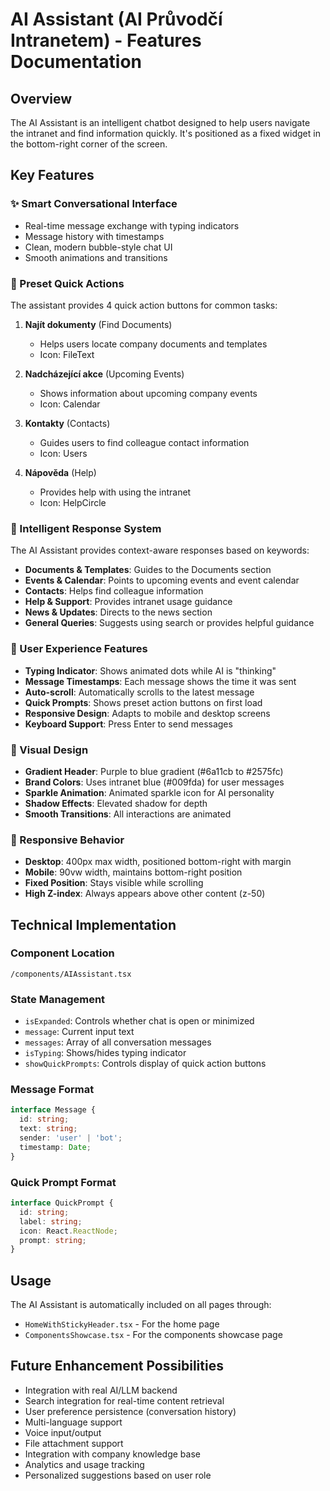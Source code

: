 # AI Assistant (AI Průvodčí Intranetem) - Features Documentation

## Overview
The AI Assistant is an intelligent chatbot designed to help users navigate the intranet and find information quickly. It's positioned as a fixed widget in the bottom-right corner of the screen.

## Key Features

### ✨ Smart Conversational Interface
- Real-time message exchange with typing indicators
- Message history with timestamps
- Clean, modern bubble-style chat UI
- Smooth animations and transitions

### 🚀 Preset Quick Actions
The assistant provides 4 quick action buttons for common tasks:

1. **Najít dokumenty** (Find Documents)
   - Helps users locate company documents and templates
   - Icon: FileText

2. **Nadcházející akce** (Upcoming Events)
   - Shows information about upcoming company events
   - Icon: Calendar

3. **Kontakty** (Contacts)
   - Guides users to find colleague contact information
   - Icon: Users

4. **Nápověda** (Help)
   - Provides help with using the intranet
   - Icon: HelpCircle

### 🤖 Intelligent Response System
The AI Assistant provides context-aware responses based on keywords:

- **Documents & Templates**: Guides to the Documents section
- **Events & Calendar**: Points to upcoming events and event calendar
- **Contacts**: Helps find colleague information
- **Help & Support**: Provides intranet usage guidance
- **News & Updates**: Directs to the news section
- **General Queries**: Suggests using search or provides helpful guidance

### 💬 User Experience Features
- **Typing Indicator**: Shows animated dots while AI is "thinking"
- **Message Timestamps**: Each message shows the time it was sent
- **Auto-scroll**: Automatically scrolls to the latest message
- **Quick Prompts**: Shows preset action buttons on first load
- **Responsive Design**: Adapts to mobile and desktop screens
- **Keyboard Support**: Press Enter to send messages

### 🎨 Visual Design
- **Gradient Header**: Purple to blue gradient (#6a11cb to #2575fc)
- **Brand Colors**: Uses intranet blue (#009fda) for user messages
- **Sparkle Animation**: Animated sparkle icon for AI personality
- **Shadow Effects**: Elevated shadow for depth
- **Smooth Transitions**: All interactions are animated

### 📱 Responsive Behavior
- **Desktop**: 400px max width, positioned bottom-right with margin
- **Mobile**: 90vw width, maintains bottom-right position
- **Fixed Position**: Stays visible while scrolling
- **High Z-index**: Always appears above other content (z-50)

## Technical Implementation

### Component Location
`/components/AIAssistant.tsx`

### State Management
- `isExpanded`: Controls whether chat is open or minimized
- `message`: Current input text
- `messages`: Array of all conversation messages
- `isTyping`: Shows/hides typing indicator
- `showQuickPrompts`: Controls display of quick action buttons

### Message Format
```typescript
interface Message {
  id: string;
  text: string;
  sender: 'user' | 'bot';
  timestamp: Date;
}
```

### Quick Prompt Format
```typescript
interface QuickPrompt {
  id: string;
  label: string;
  icon: React.ReactNode;
  prompt: string;
}
```

## Usage
The AI Assistant is automatically included on all pages through:
- `HomeWithStickyHeader.tsx` - For the home page
- `ComponentsShowcase.tsx` - For the components showcase page

## Future Enhancement Possibilities
- Integration with real AI/LLM backend
- Search integration for real-time content retrieval
- User preference persistence (conversation history)
- Multi-language support
- Voice input/output
- File attachment support
- Integration with company knowledge base
- Analytics and usage tracking
- Personalized suggestions based on user role
